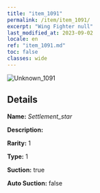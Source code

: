 ```yaml
---
title: "item_1091"
permalink: /item/item_1091/
excerpt: "Wing Fighter null"
last_modified_at: 2023-09-02
locale: en
ref: "item_1091.md"
toc: false
classes: wide
---
```



 ![Unknown_1091](/images/item/Settlement_star_p.png)



## Details

 **Name:** *Settlement_star* 

 **Description:** 

 **Rarity:** 1 

 **Type:** 1 

 **Suction:** true 

 **Auto Suction:** false 



